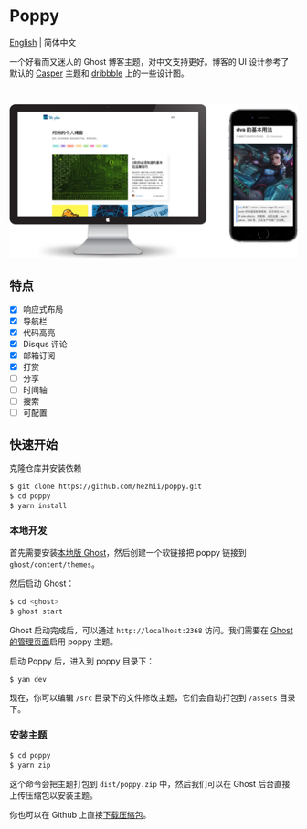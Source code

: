 # Poppy

[English](./README.md) | 简体中文

一个好看而又迷人的 Ghost 博客主题，对中文支持更好。博客的 UI 设计参考了 默认的 [Casper](https://github.com/TryGhost/Casper) 主题和 [dribbble](https://dribbble.com/) 上的一些设计图。

&nbsp;

![](.github/screenshot.jpg)

## 特点

- [x] 响应式布局
- [x] 导航栏
- [x] 代码高亮
- [x] Disqus 评论
- [x] 邮箱订阅
- [x] 打赏
- [ ] 分享
- [ ] 时间轴
- [ ] 搜索
- [ ] 可配置

## 快速开始

克隆仓库并安装依赖

```bash
$ git clone https://github.com/hezhii/poppy.git
$ cd poppy
$ yarn install
```

### 本地开发

首先需要安装[本地版 Ghost](https://docs.ghost.org/v1.0.0/docs/install-local)，然后创建一个软链接把 poppy 链接到 `ghost/content/themes`。

然后启动 Ghost：

```bash
$ cd <ghost>
$ ghost start
```

Ghost 启动完成后，可以通过 `http://localhost:2368` 访问。我们需要在 [Ghost 的管理页面](http://localhost:2368/ghost/#/settings/design)启用 poppy 主题。

启动 Poppy 后，进入到 poppy 目录下：

```
$ yan dev
```

现在，你可以编辑 `/src` 目录下的文件修改主题，它们会自动打包到 `/assets` 目录下。

### 安装主题

```bash
$ cd poppy
$ yarn zip
```

这个命令会把主题打包到 `dist/poppy.zip` 中，然后我们可以在 Ghost 后台直接上传压缩包以安装主题。

你也可以在 Github 上直接[下载压缩包](https://github.com/hezhii/poppy/releases)。